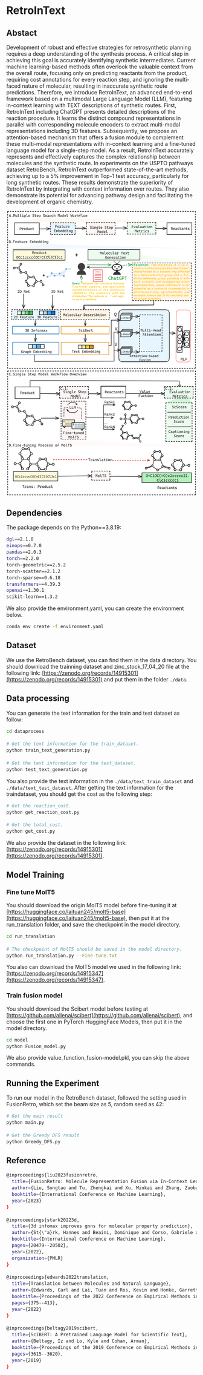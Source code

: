 # RetroInText

## Abstact
Development of robust and effective strategies for retrosynthetic planning requires a deep understanding of the synthesis process. A critical step in achieving this goal is accurately identifying synthetic intermediates. Current machine learning-based methods often overlook the valuable context from the overall route, focusing only on predicting reactants from the product, requiring cost annotations for every reaction step, and ignoring the multi-faced nature of molecular, resulting in inaccurate synthetic route predictions. Therefore, we introduce RetroInText, an advanced end-to-end framework based on a multimodal Large Language Model (LLM), featuring in-context learning with TEXT descriptions of synthetic routes. First, RetroInText including ChatGPT presents detailed descriptions of the reaction procedure. It learns the distinct compound representations in parallel with corresponding molecule encoders to extract multi-modal representations including 3D features. Subsequently, we propose an attention-based mechanism that offers a fusion module to complement these multi-modal representations with in-context learning and a fine-tuned language model for a single-step model. As a result, RetroInText accurately represents and effectively captures the complex relationship between molecules and the synthetic route. In experiments on the USPTO pathways dataset RetroBench, RetroInText outperformed state-of-the-art methods, achieving up to a 5% improvement in Top-1 test accuracy, particularly for long synthetic routes. These results demonstrate the superiority of RetroInText by integrating with context information over routes. They also demonstrate its potential for advancing pathway design and facilitating the development of organic chemistry.

![image](./img/framework.png)

## Dependencies
The package depends on the Python==3.8.19:
```bash
dgl==2.1.0
einops==0.7.0
pandas==2.0.3
torch==2.2.0
torch-geometric==2.5.2
torch-scatter==2.1.2
torch-sparse==0.6.18
transformers==4.39.3
openai==1.30.1
scikit-learn==1.3.2
```

We also provide the environment.yaml, you can create the environment below.
```bash
conda env create -f environment.yaml
```

## Dataset
We use the RetroBench dataset, you can find them in the data directory. You should download the trainning dataset and zinc_stock_17_04_20 file at the following link: [https://zenodo.org/records/14915301](https://zenodo.org/records/14915301) and put them in the folder ```./data```.

## Data processing
You can generate the text information for the train and test dataset as follow:
```bash
cd dataprocess

# Get the text information for the train_dataset.
python train_text_generation.py

# Get the text information for the test_dataset.
python test_text_generation.py
```
You also provide the text information in the ```./data/text_train_dataset``` and ```./data/text_test_dataset```. After getting the text information for the traindataset, you should get the cost as the following step:
```bash
# Get the reaction_cost.
python get_reaction_cost.py

# Get the total_cost.
python get_cost.py
```
We also provide the dataset in the following link: [https://zenodo.org/records/14915301](https://zenodo.org/records/14915301).

## Model Training
### Fine tune MolT5 
You should download the origin MolT5 model before fine-tuning it at [https://huggingface.co/laituan245/molt5-base](https://huggingface.co/laituan245/molt5-base), then put it at the run_translation folder, and save the checkpoint in the model directory.

```bash
cd run_translation

# The checkpoint of MolT5 should be saved in the model directory.
python run_translation.py --Fine-tune.txt
```
You also can download the MolT5 model we used in the following link: [https://zenodo.org/records/14915347](https://zenodo.org/records/14915347).

### Train fusion model 
You should download the Scibert model before testing at [https://github.com/allenai/scibert](https://github.com/allenai/scibert), and choose the first one in PyTorch HuggingFace Models, then put it in the model directory.

```bash
cd model
python Fusion_model.py
```
We also provide value_function_fusion-model.pkl, you can skip the above commands.

## Running the Experiment
To run our model in the RetroBench dataset, followed the setting used in FusionRetro, which set the beam size as 5, random seed as 42:
```bash
# Get the main result
python main.py

# Get the Greedy DFS result
python Greedy_DFS.py
```

## Reference    
```bash
@inproceedings{liu2023fusionretro,
  title={FusionRetro: Molecule Representation Fusion via In-Context Learning for Retrosynthetic Planning},
  author={Liu, Songtao and Tu, Zhengkai and Xu, Minkai and Zhang, Zuobai and Lin, Lu and Ying, Rex and Tang, Jian and Zhao, Peilin and Wu, Dinghao},
  booktitle={International Conference on Machine Learning},
  year={2023}
}

@inproceedings{stark20223d,
  title={3d infomax improves gnns for molecular property prediction},
  author={St{\"a}rk, Hannes and Beaini, Dominique and Corso, Gabriele and Tossou, Prudencio and Dallago, Christian and G{\"u}nnemann, Stephan and Li{\`o}, Pietro},
  booktitle={International Conference on Machine Learning},
  pages={20479--20502},
  year={2022},
  organization={PMLR}
}

@inproceedings{edwards2022translation,
  title={Translation between Molecules and Natural Language},
  author={Edwards, Carl and Lai, Tuan and Ros, Kevin and Honke, Garrett and Cho, Kyunghyun and Ji, Heng},
  booktitle={Proceedings of the 2022 Conference on Empirical Methods in Natural Language Processing},
  pages={375--413},
  year={2022}
}

@inproceedings{beltagy2019scibert,
  title={SciBERT: A Pretrained Language Model for Scientific Text},
  author={Beltagy, Iz and Lo, Kyle and Cohan, Arman},
  booktitle={Proceedings of the 2019 Conference on Empirical Methods in Natural Language Processing and the 9th International Joint Conference on Natural Language Processing (EMNLP-IJCNLP)},
  pages={3615--3620},
  year={2019}
}
```
